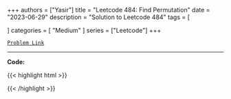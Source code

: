 
+++
authors = ["Yasir"]
title = "Leetcode 484: Find Permutation"
date = "2023-06-29"
description = "Solution to Leetcode 484"
tags = [
    
]
categories = [
    "Medium"
]
series = ["Leetcode"]
+++



[`Problem Link`](https://leetcode.com/problems/find-permutation/description/)

---

**Code:**

{{< highlight html >}}

{{< /highlight >}}

